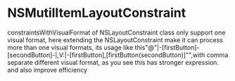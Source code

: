NSMutilItemLayoutConstraint
===========================

constraintsWithVisualFormat of NSLayoutConstraint class only support one visual format, here extending the NSLayoutConstraint make it can process more than one visual formats, its usage like this"@"|-[firstButton]-[secondButton]-|,V:|-[firstButton],[firstButton(secondButton)]"",with comma separate different visual format, as you see this has stronger expression. and also improve  efficiency